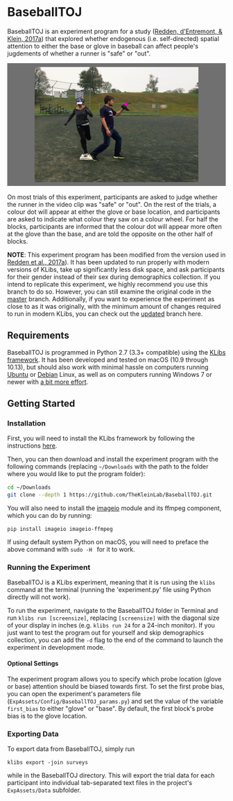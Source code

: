# BaseballTOJ

BaseballTOJ is an experiment program for a study ([Redden, d'Entremont, & Klein, 2017a](http://dx.doi.org/10.1037/cep0000118)) that explored whether endogenous (i.e. self-directed) spatial attention to either the base or glove in baseball can affect people's jugdements of whether a runner is "safe" or "out". 

![baseball_probetrial](baseball_toj.jpg)

On most trials of this experiment, participants are asked to judge whether the runner in the video clip was "safe" or "out". On the rest of the trials, a colour dot will appear at either the glove or base location, and participants are asked to indicate what colour they saw on a colour wheel. For half the blocks, participants are informed that the colour dot will appear more often at the glove than the base, and are told the opposite on the other half of blocks.

**NOTE**: This experiment program has been modified from the version used in [Redden et al., 2017a](http://dx.doi.org/10.1037/cep0000118)). It has been updated to run properly with modern versions of KLibs, take up significantly less disk space, and ask participants for their gender instead of their sex during demographics collection. If you intend to replicate this experiment, we highly recommend you use this branch to do so. However, you can still examine the original code in the [master](https://github.com/TheKleinLab/BaseballTOJ/tree/master) branch. Additionally, if you want to experience the experiment as close to as it was originally, with the minimum amount of changes required to run in modern KLibs, you can check out the [updated](https://github.com/TheKleinLab/BaseballTOJ/tree/updated) branch here.

## Requirements

BaseballTOJ is programmed in Python 2.7 (3.3+ compatible) using the [KLibs framework](https://github.com/a-hurst/klibs). It has been developed and tested on macOS (10.9 through 10.13), but should also work with minimal hassle on computers running [Ubuntu](https://www.ubuntu.com/download/desktop) or [Debian](https://www.debian.org/distrib/) Linux, as well as on computers running Windows 7 or newer with [a bit more effort](https://github.com/a-hurst/klibs/wiki/Installation-on-Windows).

## Getting Started

### Installation

First, you will need to install the KLibs framework by following the instructions [here](https://github.com/a-hurst/klibs).

Then, you can then download and install the experiment program with the following commands (replacing `~/Downloads` with the path to the folder where you would like to put the program folder):

```bash
cd ~/Downloads
git clone --depth 1 https://github.com/TheKleinLab/BaseballTOJ.git
```

You will also need to install the [imageio](https://imageio.github.io) module and its ffmpeg component, which you can do by running:

```
pip install imageio imageio-ffmpeg
```

If using default system Python on macOS, you will need to preface the above command with `sudo -H ` for it to work.

### Running the Experiment

BaseballTOJ is a KLibs experiment, meaning that it is run using the `klibs` command at the terminal (running the 'experiment.py' file using Python directly will not work).

To run the experiment, navigate to the BaseballTOJ folder in Terminal and run `klibs run [screensize]`,
replacing `[screensize]` with the diagonal size of your display in inches (e.g. `klibs run 24` for a 24-inch monitor). If you just want to test the program out for yourself and skip demographics collection, you can add the `-d` flag to the end of the command to launch the experiment in development mode.

#### Optional Settings

The experiment program allows you to specify which probe location (glove or base) attention should be biased towards first. To set the first probe bias, you can open the experiment's parameters file (`ExpAssets/Config/BaseballTOJ_params.py`) and set the value of the variable `first_bias` to either "glove" or "base". By default, the first block's probe bias is to the glove location.
 

### Exporting Data

To export data from BaseballTOJ, simply run 

```
klibs export -join surveys
```

while in the BaseballTOJ directory. This will export the trial data for each participant into individual tab-separated text files in the project's `ExpAssets/Data` subfolder.
